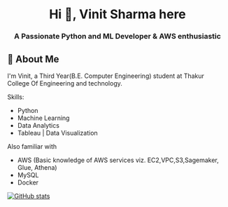 <h1 align="center">Hi 👋, Vinit Sharma here</h1>
<h3 align="center">A Passionate Python and ML Developer & AWS enthusiastic</h3>

## 🚀 About Me
I'm Vinit, a Third Year(B.E. Computer Engineering) student at Thakur College Of Engineering and technology.


Skills:  
- Python 
- Machine Learning 
- Data Analytics
- Tableau | Data Visualization

Also familiar with  
- AWS (Basic knowledge of AWS services viz. EC2,VPC,S3,Sagemaker, Glue, Athena)
- MySQL
- Docker



[![GitHub stats](https://github-readme-stats.vercel.app/api?username=sVinit108&theme=merko&show_icons=true)](https://github.com/sVinit108)


<!--
**sVinit108/sVinit108** is a ✨ _special_ ✨ repository because its `README.md` (this file) appears on your GitHub profile.

Here are some ideas to get you started:

- 🔭 I’m currently working on ...
- 🌱 I’m currently learning ...
- 👯 I’m looking to collaborate on ...
- 🤔 I’m looking for help with ...
- 💬 Ask me about ...
- 📫 How to reach me: ...
- 😄 Pronouns: ...
- ⚡ Fun fact: ...
-->
